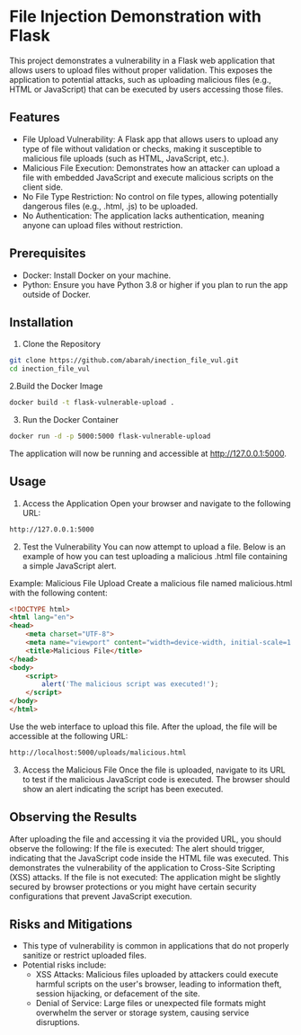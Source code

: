 # File Injection Demonstration with Flask

This project demonstrates a vulnerability in a Flask web application that allows users to upload files without proper validation. 
This exposes the application to potential attacks, such as uploading malicious files (e.g., HTML or JavaScript) that can be executed by 
users accessing those files.

## Features

 - File Upload Vulnerability: A Flask app that allows users to upload any type of file without validation or checks, making it 
  susceptible to malicious file uploads (such as HTML, JavaScript, etc.).
 - Malicious File Execution: Demonstrates how an attacker can upload a file with embedded JavaScript and execute malicious scripts on the client side.
 - No File Type Restriction: No control on file types, allowing potentially dangerous files (e.g., .html, .js) to be uploaded.
 - No Authentication: The application lacks authentication, meaning anyone can upload files without restriction.

## Prerequisites

- Docker: Install Docker on your machine.
- Python: Ensure you have Python 3.8 or higher if you plan to run the app outside of Docker.

## Installation

1. Clone the Repository
```bash
git clone https://github.com/abarah/inection_file_vul.git
cd inection_file_vul
```
2.Build the Docker Image
```bash
docker build -t flask-vulnerable-upload .
```
3. Run the Docker Container
```bash
docker run -d -p 5000:5000 flask-vulnerable-upload
```
The application will now be running and accessible at http://127.0.0.1:5000.

## Usage

1. Access the Application
Open your browser and navigate to the following URL:
```bash
http://127.0.0.1:5000
```
2. Test the Vulnerability
You can now attempt to upload a file. Below is an example of how you can test uploading a malicious .html file containing a simple JavaScript alert.

Example: Malicious File Upload
Create a malicious file named malicious.html with the following content:
```html
<!DOCTYPE html>
<html lang="en">
<head>
    <meta charset="UTF-8">
    <meta name="viewport" content="width=device-width, initial-scale=1.0">
    <title>Malicious File</title>
</head>
<body>
    <script>
        alert('The malicious script was executed!');
    </script>
</body>
</html>

```
Use the web interface to upload this file. After the upload, the file will be accessible at the following URL:
```bash
http://localhost:5000/uploads/malicious.html
```
3. Access the Malicious File
Once the file is uploaded, navigate to its URL to test if the malicious JavaScript code is executed.
The browser should show an alert indicating the script has been executed.

## Observing the Results
After uploading the file and accessing it via the provided URL, you should observe the following:
If the file is executed: The alert should trigger, indicating that the JavaScript code inside the HTML file was executed. This demonstrates the vulnerability of the application to Cross-Site Scripting (XSS) attacks.
If the file is not executed: The application might be slightly secured by browser protections or you might have certain security configurations that prevent JavaScript execution.

## Risks and Mitigations
- This type of vulnerability is common in applications that do not properly sanitize or restrict uploaded files.
- Potential risks include:
    - XSS Attacks: Malicious files uploaded by attackers could execute harmful scripts on the user's browser, leading to information theft, 
    session hijacking, or defacement of the site.
    - Denial of Service: Large files or unexpected file formats might overwhelm the server or storage system, causing service disruptions.






